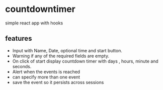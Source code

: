 # countdowntimer

simple react app with hooks

## features

- Input with Name, Date, optional time and start button.
- Warning if any of the required fields are empty.
- On click of start display countdown timer with days , hours, minute and seconds.
- Alert when the events is reached
- can specify more than one event
- save the event so it persists across sessions
